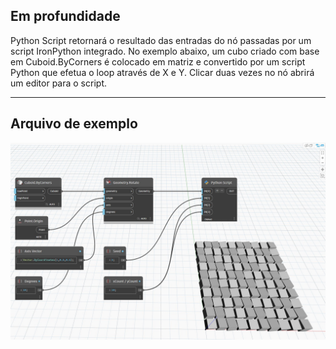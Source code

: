 ## Em profundidade
Python Script retornará o resultado das entradas do nó passadas por um script IronPython integrado. No exemplo abaixo, um cubo criado com base em Cuboid.ByCorners é colocado em matriz e convertido por um script Python que efetua o loop através de X e Y. Clicar duas vezes no nó abrirá um editor para o script.
___
## Arquivo de exemplo

![Python Script](./PythonNodeModels.PythonNode_img.jpg)

